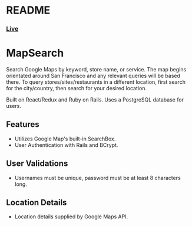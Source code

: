 # README

### [Live](https://map-search.herokuapp.com/#/)

# MapSearch

Search Google Maps by keyword, store name, or service. The map begins orientated around San Francisco and any relevant queries will be based there. To query stores/sites/restaurants in a different location, first search for the city/country, then search for your desired location.

Built on React/Redux and Ruby on Rails. Uses a PostgreSQL database for users.

## Features

- Utilizes Google Map's built-in SearchBox.
- User Authentication with Rails and BCrypt.

## User Validations

- Usernames must be unique, password must be at least 8 characters long.

## Location Details

- Location details supplied by Google Maps API.
